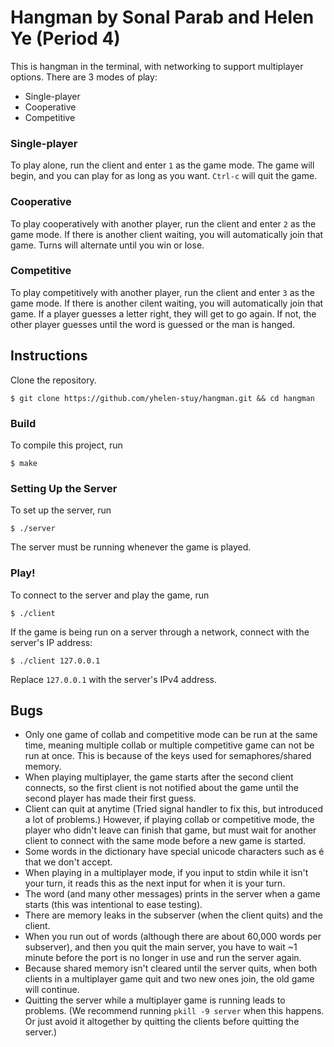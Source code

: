 # Hangman by Sonal Parab and Helen Ye (Period 4)

This is hangman in the terminal, with networking to support multiplayer options.
There are 3 modes of play:
* Single-player
* Cooperative
* Competitive

### Single-player

To play alone, run the client and enter `1` as the game mode.
The game will begin, and you can play for as long as you want.
`Ctrl-c` will quit the game.

### Cooperative

To play cooperatively with another player, run the client and enter `2` as the game mode.
If there is another client waiting, you will automatically join that game.
Turns will alternate until you win or lose.

### Competitive

To play competitively with another player, run the client and enter `3` as the game mode.
If there is another cilent waiting, you will automatically join that game.
If a player guesses a letter right, they will get to go again.
If not, the other player guesses until the word is guessed or the man is hanged.

## Instructions

Clone the repository.

```
$ git clone https://github.com/yhelen-stuy/hangman.git && cd hangman
```

### Build

To compile this project, run

```
$ make
```

### Setting Up the Server

To set up the server, run

```
$ ./server
```

The server must be running whenever the game is played.

### Play!

To connect to the server and play the game, run

```
$ ./client
```

If the game is being run on a server through a network, connect with the server's IP address:

```
$ ./client 127.0.0.1
```

Replace `127.0.0.1` with the server's IPv4 address.

## Bugs

* Only one game of collab and competitive mode can be run at the same time, meaning multiple collab or multiple competitive game can not be run at once. This is because of the keys used for semaphores/shared memory.
* When playing multiplayer, the game starts after the second client connects, so the first client is not notified about the game until the second player has made their first guess.
* Client can quit at anytime (Tried signal handler to fix this, but introduced a lot of problems.) However, if playing collab or competitive mode, the player who didn't leave can finish that game, but must wait for another client to connect with the same mode before a new game is started.
* Some words in the dictionary have special unicode characters such as é that we don't accept.
* When playing in a multiplayer mode, if you input to stdin while it isn't your turn, it reads this as the next input for when it is your turn.
* The word (and many other messages) prints in the server when a game starts (this was intentional to ease testing).
* There are memory leaks in the subserver (when the client quits) and the client.
* When you run out of words (although there are about 60,000 words per subserver), and then you quit the main server, you have to wait ~1 minute before the port is no longer in use and run the server again.
* Because shared memory isn't cleared until the server quits, when both clients in a multiplayer game quit and two new ones join, the old game will continue.
* Quitting the server while a multiplayer game is running leads to problems. (We recommend running `pkill -9 server` when this happens. Or just avoid it altogether by quitting the clients before quitting the server.)
